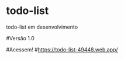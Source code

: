 # todo-list
todo-list em desenvolvimento 

#Versão 1.0

#Acessem!
#https://todo-list-49448.web.app/
